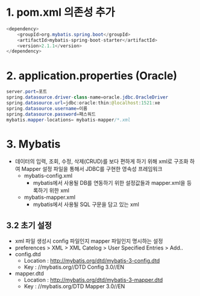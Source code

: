 # 1. pom.xml 의존성 추가
```java
<dependency>
    <groupId>org.mybatis.spring.boot</groupId>
    <artifactId>mybatis-spring-boot-starter</artifactId>
    <version>2.1.1</version>
</dependency>
```
# 2. application.properties (Oracle)
```java
server.port=포트
spring.datasource.driver-class-name=oracle.jdbc.OracleDriver 
spring.datasource.url=jdbc:oracle:thin:@localhost:1521:xe
spring.datasource.username=이름
spring.datasource.password=패스워드
mybatis.mapper-locations= mybatis-mapper/*.xml
```

# 3. Mybatis 
* 데이터의 입력, 조회, 수정, 삭제(CRUD)를 보다 편하게 하기 위해 xml로 구조화 하여 Mapper 설정 파일을 통해서 JDBC를 구현한 영속성 프레임워크
  * mybatis-config.xml
    * mybatis에서 사용될 DB를 연동하기 위한 설정값들과 mapper.xml을 등록하기 위한 xml
  * mybatis-mapper.xml
    * mybatis에서 사용될 SQL  구문을 담고 있는 xml
  
 ## 3.2 초기 설정
 * xml 파일 생성시 config 파일인지 mapper 파일인지 명시하는 설정
  * preferences > XML > XML Catelog > User Specified Entries > Add..
  * config.dtd
    * Location : http://mybatis.org/dtd/mybatis-3-config.dtd
    * Key : //mybatis.org//DTD Config 3.0//EN
  * mapper.dtd
    * Location : http://mybatis.org/dtd/mybatis-3-mapper.dtd
    * Key : //mybatis.org/DTD Mapper 3.0//EN

